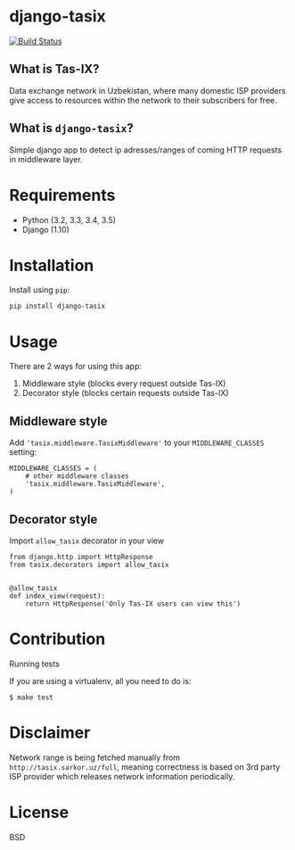 # django-tasix

[![Build
Status](https://travis-ci.org/muminoff/django-tasix.svg?branch=master)](https://travis-ci.org/muminoff/django-tasix)

## What is Tas-IX?
Data exchange network in Uzbekistan, where many domestic ISP providers give access to resources within the network to their subscribers for free.

## What is `django-tasix`?
Simple django app to detect ip adresses/ranges of coming HTTP requests in middleware layer.

# Requirements

* Python (3.2, 3.3, 3.4, 3.5)
* Django (1.10)

# Installation

Install using `pip`:

    pip install django-tasix

# Usage

There are 2 ways for using this app:

1. Middleware style (blocks every request outside Tas-IX)
2. Decorator style (blocks certain requests outside Tas-IX)

## Middleware style

Add `'tasix.middleware.TasixMiddleware'` to your `MIDDLEWARE_CLASSES` setting:

    MIDDLEWARE_CLASSES = (
        # other middleware classes
        'tasix.middleware.TasixMiddleware',
    )

## Decorator style

Import `allow_tasix` decorator in your view

    from django.http import HttpResponse
    from tasix.decorators import allow_tasix


    @allow_tasix
    def index_view(request):
        return HttpResponse('Only Tas-IX users can view this')

# Contribution

Running tests

If you are using a virtualenv, all you need to do is:

    $ make test

# Disclaimer
Network range is being fetched manually from `http://tasix.sarkor.uz/full`, meaning correctness is based on 3rd party ISP provider which releases network information periodically.

# License
BSD
